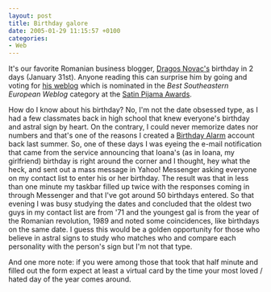 ```yaml
---
layout: post
title: Birthday galore
date: 2005-01-29 11:15:57 +0100
categories:
- Web
---
```

It's our favorite Romanian business blogger, <a href="http://beyondbricks.ecademy.com/account.php?op=view&amp;id=39367">Dragos Novac's</a> birthday in 2 days (January 31st). Anyone reading this can surprise him by going and voting for <a href="http://www.argumente.ro">his weblog</a> which is nominated in the <em>Best Southeastern European Weblog</em> category at the <a href="http://fistfulofeuros.net/afoeawards.php">Satin Pijama Awards</a>.

How do I know about his birthday? No, I'm not the date obsessed type, as I had a few classmates back in high school that knew everyone's birthday and astral sign by heart. On the contrary, I could never memorize dates nor numbers and that's one of the reasons I created a <a href="http://www.birthdayalarm.com">Birthday Alarm</a> account back last summer. So, one of these days I was eyeing the e-mail notification that came from the service announcing that Ioana's (as in Ioana, my girlfriend) birthday is right around the corner and I thought, hey what the heck, and sent out a mass message in Yahoo! Messenger asking everyone on my contact list to enter his or her birthday. The result was that in less than one minute my taskbar filled up twice with the responses coming in through Messenger and that I've got around 50 birthdays entered. So that evening I was busy studying the dates and concluded that the oldest two guys in my contact list are from '71 and the youngest gal is from the year of the Romanian revolution, 1989 and noted some coincidences, like birthdays on the same date. I guess this would be a golden opportunity for those who believe in astral signs to study who matches who and compare each personality with the person's sign but I'm not that type.

And one more note: if you were among those that took that half minute and filled out the form expect at least a virtual card by the time your most loved / hated day of the year comes around.

